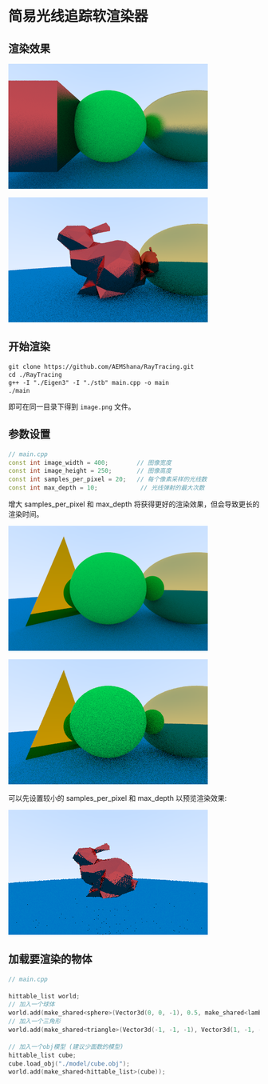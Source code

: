 # 简易光线追踪软渲染器

## 渲染效果

![](image/image_001.png)

![](image/image_003.png)

## 开始渲染

```shell
git clone https://github.com/AEMShana/RayTracing.git
cd ./RayTracing
g++ -I "./Eigen3" -I "./stb" main.cpp -o main
./main
```

即可在同一目录下得到 `image.png` 文件。

## 参数设置

```cpp
// main.cpp
const int image_width = 400;        // 图像宽度
const int image_height = 250;       // 图像高度
const int samples_per_pixel = 20;   // 每个像素采样的光线数
const int max_depth = 10;            // 光线弹射的最大次数
```

增大 samples_per_pixel 和 max_depth 将获得更好的渲染效果，但会导致更长的渲染时间。

![](image/image_005.png)

![](image/image_004.png)

可以先设置较小的 samples_per_pixel 和 max_depth 以预览渲染效果:

![](image/image_002.png)


## 加载要渲染的物体

```cpp
// main.cpp

hittable_list world;
// 加入一个球体
world.add(make_shared<sphere>(Vector3d(0, 0, -1), 0.5, make_shared<lambertian>(Vector3d(0.0, 0.9, 0.1))));
// 加入一个三角形
world.add(make_shared<triangle>(Vector3d(-1, -1, -1), Vector3d(1, -1, -1), Vector3d(0, 1, -1), make_shared<metal>(Vector3d(0.8, 0.1, 0.1), 0.3)));

// 加入一个obj模型 (建议少面数的模型)
hittable_list cube;
cube.load_obj("./model/cube.obj");
world.add(make_shared<hittable_list>(cube));

```
